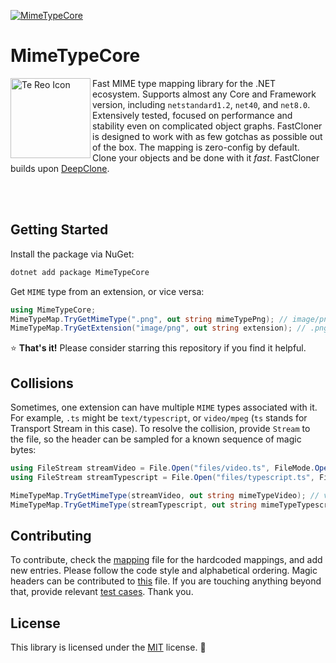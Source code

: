 [![MimeTypeCore](https://badgen.net/nuget/v/MimeTypeCore?v=303&icon=nuget&label=MimeTypeCore)](https://www.nuget.org/packages/MimeTypeCore)

# MimeTypeCore

<img align="left" width="128" height="128" alt="Te Reo Icon" src="https://github.com/user-attachments/assets/250152a4-cbcd-409b-9290-36a2dd7c77f8" />
Fast MIME type mapping library for the .NET ecosystem. Supports almost any Core and Framework version, including <code>netstandard1.2</code>, <code>net40</code>, and <code>net8.0</code>. Extensively tested, focused on performance and stability even on complicated object graphs. FastCloner is designed to work with as few gotchas as possible out of the box. The mapping is zero-config by default. Clone your objects and be done with it <em>fast</em>. FastCloner builds upon <a href="https://github.com/force-net/DeepCloner">DeepClone</a>.

<br/><br/>

## Getting Started

Install the package via NuGet:

```powershell
dotnet add package MimeTypeCore
```

Get `MIME` type from an extension, or vice versa:

```csharp
using MimeTypeCore;
MimeTypeMap.TryGetMimeType(".png", out string mimeTypePng); // image/png
MimeTypeMap.TryGetExtension("image/png", out string extension); // .png
```

⭐ **That's it!** Please consider starring this repository if you find it helpful.

## Collisions

Sometimes, one extension can have multiple `MIME` types associated with it. For example, `.ts` might be `text/typescript`, or `video/mpeg` (`ts` stands for Transport Stream in this case). To resolve the collision, provide `Stream` to the file, so the header can be sampled for a known sequence of magic bytes:
```csharp
using FileStream streamVideo = File.Open("files/video.ts", FileMode.Open);
using FileStream streamTypescript = File.Open("files/typescript.ts", FileMode.Open);

MimeTypeMap.TryGetMimeType(streamVideo, out string mimeTypeVideo); // video/mpeg
MimeTypeMap.TryGetMimeType(streamTypescript, out string mimeTypeTypescript); // text/typescript
```

## Contributing

To contribute, check the [mapping](https://github.com/lofcz/MimeTypeCore/blob/master/MimeTypeCore/MimeTypeCore/MimeTypeMapMapping.cs) file for the hardcoded mappings, and add new entries. Please follow the code style and alphabetical ordering. Magic headers can be contributed to [this](https://github.com/lofcz/MimeTypeCore/blob/master/MimeTypeCore/MimeTypeCore/MimeTypeMapMagicBytes.cs) file. If you are touching anything beyond that, provide relevant [test cases](https://github.com/lofcz/MimeTypeCore/tree/master/MimeTypeCore/MimeTypeCore.Tests). Thank you.


## License

This library is licensed under the [MIT](https://github.com/lofcz/FastCloner/blob/next/LICENSE) license. 💜
